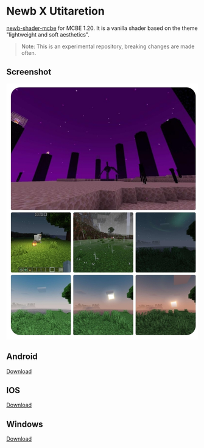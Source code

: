 # Newb X Utitaretion

[newb-shader-mcbe](https://github.com/devendrn/newb-shader-mcbe) for MCBE 1.20. It is a vanilla shader based on the theme "lightweight and soft aesthetics".

> Note:
This is an experimental repository, breaking changes are made often.

## Screenshot

![Screenshot1](screenshot.jpg "Newb X Legacy 15b2, MCBE 1.20.12")

## Android
[Download](https://github.com/MKGamer345/newb-x-utitaretion/actions/runs/7361548136/artifacts/1139972732)

## IOS
[Download](https://github.com/MKGamer345/newb-x-utitaretion/actions/runs/7361548136/artifacts/1139972733)

## Windows
[Download](https://github.com/MKGamer345/newb-x-utitaretion/actions/runs/7361548136/artifacts/1139972734)
